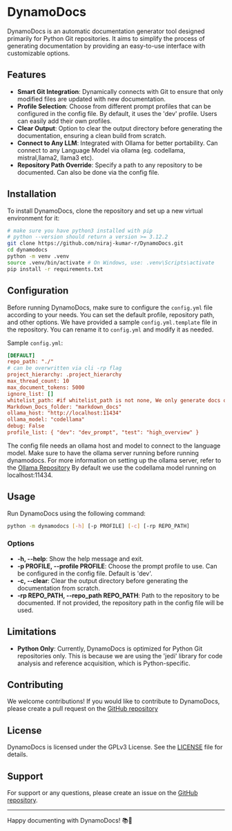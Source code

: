 # DynamoDocs

DynamoDocs is an automatic documentation generator tool designed primarily for Python Git repositories. It aims to simplify the process of generating documentation by providing an easy-to-use interface with customizable options.

## Features

-   **Smart Git Integration**: Dynamically connects with Git to ensure that only modified files are updated with new documentation.
-   **Profile Selection**: Choose from different prompt profiles that can be configured in the config file. By default, it uses the 'dev' profile. Users can easily add their own profiles.
-   **Clear Output**: Option to clear the output directory before generating the documentation, ensuring a clean build from scratch.
-   **Connect to Any LLM**: Integrated with Ollama for better portability. Can connect to any Language Model via ollama (eg. codellama, mistral,llama2, llama3 etc).
-   **Repository Path Override**: Specify a path to any repository to be documented. Can also be done via the config file.

## Installation

To install DynamoDocs, clone the repository and set up a new virtual environment for it:

```bash
# make sure you have python3 installed with pip
# python --version should return a version >= 3.12.2
git clone https://github.com/niraj-kumar-r/DynamoDocs.git
cd dynamodocs
python -m venv .venv
source .venv/bin/activate # On Windows, use: .venv\Scripts\activate
pip install -r requirements.txt
```

## Configuration

Before running DynamoDocs, make sure to configure the `config.yml` file according to your needs. You can set the default profile, repository path, and other options. We have provided a
sample `config.yml.template` file in the repository. You can rename it to `config.yml` and modify it as needed.

Sample `config.yml`:

```ini
[DEFAULT]
repo_path: "./"
# can be overwritten via cli -rp flag
project_hierarchy: .project_hierarchy
max_thread_count: 10
max_document_tokens: 5000
ignore_list: []
whitelist_path: #if whitelist_path is not none, We only generate docs on whitelist
Markdown_Docs_folder: "markdown_docs"
ollama_host: "http://localhost:11434"
ollama_model: "codellama"
debug: False
profile_list: { "dev": "dev_prompt", "test": "high_overview" }
```

The config file needs an ollama host and model to connect to the language model.
Make sure to have the ollama server running before running dynamodocs.
For more information on setting up the ollama server, refer to the [Ollama Repository](https://github.com/ollama/ollama)
By default we use the codellama model running on localhost:11434.

## Usage

Run DynamoDocs using the following command:

```bash
python -m dynamodocs [-h] [-p PROFILE] [-c] [-rp REPO_PATH]
```

### Options

-   **-h, --help**: Show the help message and exit.
-   **-p PROFILE, --profile PROFILE**: Choose the prompt profile to use. Can be configured in the config file. Default is 'dev'.
-   **-c, --clear**: Clear the output directory before generating the documentation from scratch.
-   **-rp REPO_PATH, --repo_path REPO_PATH**: Path to the repository to be documented. If not provided, the repository path in the config file will be used.

## Limitations

-   **Python Only**: Currently, DynamoDocs is optimized for Python Git repositories only. This is because we are using the 'jedi' library for code analysis and reference acquisition, which is Python-specific.

## Contributing

We welcome contributions! If you would like to contribute to DynamoDocs, please create a pull request on the [GitHub repository](https://github.com/niraj-kumar-r/DynamoDocs.git)

## License

DynamoDocs is licensed under the GPLv3 License. See the [LICENSE](LICENSE) file for details.

## Support

For support or any questions, please create an issue on the [GitHub repository](https://github.com/niraj-kumar-r/dynamodocs/issues).

---

Happy documenting with DynamoDocs! 📚🚀

